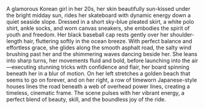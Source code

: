 A glamorous Korean girl in her 20s, her skin beautifully sun-kissed under the bright midday sun, rides her skateboard with dynamic energy down a quiet seaside slope. Dressed in a short sky-blue pleated skirt, a white polo shirt, ankle socks, and worn canvas sneakers, she embodies the spirit of youth and freedom. Her black baseball cap rests gently over her shoulder-length hair, fluttering softly in the ocean breeze. With perfect balance and effortless grace, she glides along the smooth asphalt road, the salty wind brushing past her and the shimmering waves dancing beside her. She leans into sharp turns, her movements fluid and bold, before launching into the air—executing stunning tricks with confidence and flair, her board spinning beneath her in a blur of motion. On her left stretches a golden beach that seems to go on forever, and on her right, a row of timeworn Japanese-style houses lines the road beneath a web of overhead power lines, creating a timeless, cinematic frame. The scene pulses with her vibrant energy, a perfect blend of beauty, skill, and the boundless joy of the ride.